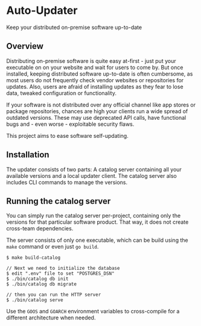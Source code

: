 # Auto-Updater

Keep your distributed on-premise software up-to-date

## Overview

Distributing on-premise software is quite easy at-first - just put your executable on on your website
and wait for users to come by. But once installed, keeping distributed software up-to-date is often cumbersome,
as most users do not frequently check vendor websites or repositories for updates. Also, users are afraid of
installing updates as they fear to lose data, tweaked configuration or functionality.

If your software is not distributed over any official channel like app stores or package repositories,
chances are high your clients run a wide spread of outdated versions.
These may use deprecated API calls, have functional bugs and - even worse - exploitable security flaws.

This project aims to ease software self-updating.

## Installation

The updater consists of two parts: A catalog server containing all your available versions
and a local updater client. The catalog server also includes CLI commands to manage the versions.

## Running the catalog server

You can simply run the catalog server per-project, containing only the versions for that
particular software product. That way, it does not create cross-team dependencies.

The server consists of only one executable, which can be build using the `make` command
or even just `go build`.

    $ make build-catalog

    // Next we need to initialize the database
    $ edit ".env" file to set "POSTGRES_DSN"
    $ ./bin/catalog db init
    $ ./bin/catalog db migrate

    // then you can run the HTTP server
    $ ./bin/catalog serve

Use the `GOOS` and `GOARCH` environment variables to cross-compile for a different architecture when needed.
